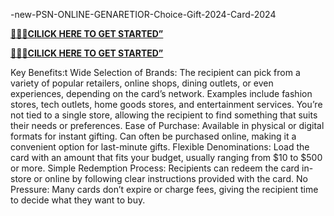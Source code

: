  -new-PSN-ONLINE-GENARETIOR-Choice-Gift-2024-Card-2024



**[🚩🚩🚩CILICK HERE TO GET STARTED”](https://cutt.ly/4eZH5K8K)**
 
**[🚩🚩🚩CILICK HERE TO GET STARTED”](https://cutt.ly/4eZH5K8K)**

Key Benefits:t
Wide Selection of Brands:
The recipient can pick from a variety of popular retailers, online shops, dining outlets, or even experiences, depending on the card’s network.
Examples include fashion stores, tech outlets, home goods stores, and entertainment services.
You’re not tied to a single store, allowing the recipient to find something that suits their needs or preferences.
Ease of Purchase:
Available in physical or digital formats for instant gifting.
Can often be purchased online, making it a convenient option for last-minute gifts.
Flexible Denominations:
Load the card with an amount that fits your budget, usually ranging from $10 to $500 or more.
Simple Redemption Process:
Recipients can redeem the card in-store or online by following clear instructions provided with the card.
No Pressure:
Many cards don’t expire or charge fees, giving the recipient time to decide what they want to buy.
